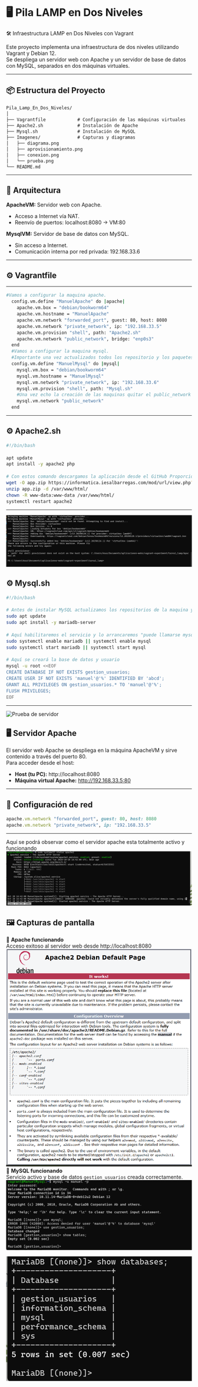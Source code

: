 # 🖥️ Pila LAMP en Dos Niveles

🛠️ Infraestructura LAMP en Dos Niveles con Vagrant

Este proyecto implementa una infraestructura de dos niveles utilizando Vagrant y Debian 12.  
Se despliega un servidor web con Apache y un servidor de base de datos con MySQL, separados en dos máquinas virtuales.

---

## 📦 Estructura del Proyecto

```
Pila_Lamp_En_Dos_Niveles/
│
├── Vagrantfile            # Configuración de las máquinas virtuales
├── Apache2.sh             # Instalación de Apache
├── Mysql.sh               # Instalación de MySQL
├── Imagenes/              # Capturas y diagramas
│   ├── diagrama.png
│   ├── aprovisionamiento.png
│   ├── conexion.png
│   └── prueba.png
└── README.md
```

---

## 🧱 Arquitectura

**ApacheVM:** Servidor web con Apache.  
- Acceso a Internet vía NAT.  
- Reenvío de puertos: localhost:8080 → VM:80  

**MysqlVM:** Servidor de base de datos con MySQL.  
- Sin acceso a Internet.  
- Comunicación interna por red privada: 192.168.33.6  

---

## ⚙️ Vagrantfile
---
```bash
#Vamos a configurar la maquina apache.
  config.vm.define "ManuelApache" do |apache|
    apache.vm.box = "debian/bookworm64"
    apache.vm.hostname = "ManuelApache"
    apache.vm.network "forwarded_port", guest: 80, host: 8080
    apache.vm.network "private_network", ip: "192.168.33.5"
    apache.vm.provision "shell", path: "Apache2.sh"
    apache.vm.network "public_network", bridge: "enp0s3"
  end
  #Vamos a configurar la maquina mysql.
  #Importante una vez actualizados todos los repositorio y los paquetes quitarle el acceso a internet a la maquina.!!!!
  config.vm.define "ManuelMysql" do |mysql|
    mysql.vm.box = "debian/bookworm64"
    mysql.vm.hostname = "ManuelMysql"
    mysql.vm.network "private_network", ip: "192.168.33.6"
    mysql.vm.provision "shell", path: "Mysql.sh"
    #Una vez echo la creación de las maquinas quitar el public_network
    mysql.vm.network "public_network"
  end

```

---

## ⚙️ Apache2.sh
```bash
#!/bin/bash

apt update
apt install -y apache2 php 

# Con estos comando descargamos la aplicación desde el GitHub Proporcionado.
wget -O app.zip https://informatica.iesalbarregas.com/mod/url/view.php?id=4382
unzip app.zip -d /var/www/html/
chown -R www-data:www-data /var/www/html/
systemctl restart apache2
```

---
![Prueba de servidor](Imagenes/intalacionapache.png)


## ⚙️ Mysql.sh

```bash
#!/bin/bash

# Antes de instalar MySQL actualizamos los repositorios de la maquina y después instalaremos MariaDB.
sudo apt update
sudo apt install -y mariadb-server

# Aquí habilitaremos el servicio y lo arrancaremos "puede llamarse mysql en la mayoría de versiones"
sudo systemctl enable mariadb || systemctl enable mysql
sudo systemctl start mariadb || systemctl start mysql

# Aquí se creará la base de datos y usuario
mysql -u root <<EOF
CREATE DATABASE IF NOT EXISTS gestion_usuarios;
CREATE USER IF NOT EXISTS 'manuel'@'%' IDENTIFIED BY 'abcd';
GRANT ALL PRIVILEGES ON gestion_usuarios.* TO 'manuel'@'%';
FLUSH PRIVILEGES;
EOF
```

---
![Prueba de servidor](Imagenes/intalaciónmysql.png)


## 🖥️ Servidor Apache

El servidor web Apache se despliega en la máquina ApacheVM y sirve contenido a través del puerto 80.  
Para acceder desde el host:

- **Host (tu PC):** http://localhost:8080  
- **Máquina virtual Apache:** http://192.168.33.5:80  

---

## 🔧 Configuración de red

```ruby
apache.vm.network "forwarded_port", guest: 80, host: 8080
apache.vm.network "private_network", ip: "192.168.33.5"
```
---

Aquí se podrá observar como el servidor apache esta totalmente activo y funcionando
![Prueba de servidor](Imagenes/estadoapache.png)

## 🖼️ Capturas de pantalla

🔹 **Apache funcionando**  
Acceso exitoso al servidor web desde http://localhost:8080  
![Conexión MySQL](Imagenes/apache_check.png)  
🔹 **MySQL funcionando**  
Servicio activo y base de datos `gestion_usuarios` creada correctamente.  
![Prueba de servidor](Imagenes/mariadb.png)


![Diagrama de la infraestructura](Imagenes/BBDD_CEHCK.png)  

